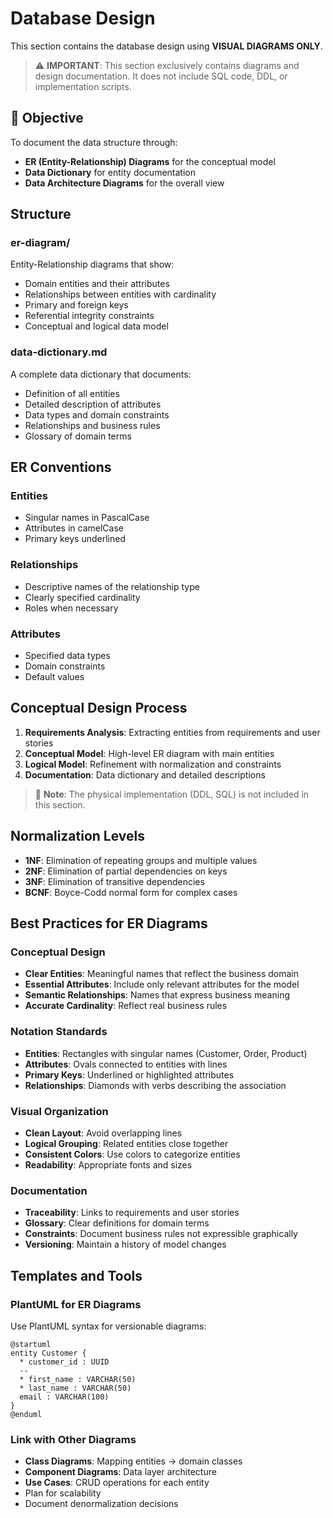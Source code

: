 # Database Design

This section contains the database design using **VISUAL DIAGRAMS ONLY**.

> ⚠️ **IMPORTANT**: This section exclusively contains diagrams and design documentation.
> It does not include SQL code, DDL, or implementation scripts.

## 🎯 Objective

To document the data structure through:
- **ER (Entity-Relationship) Diagrams** for the conceptual model
- **Data Dictionary** for entity documentation
- **Data Architecture Diagrams** for the overall view

## Structure

### er-diagram/
Entity-Relationship diagrams that show:
- Domain entities and their attributes
- Relationships between entities with cardinality
- Primary and foreign keys
- Referential integrity constraints
- Conceptual and logical data model

### data-dictionary.md
A complete data dictionary that documents:
- Definition of all entities
- Detailed description of attributes
- Data types and domain constraints
- Relationships and business rules
- Glossary of domain terms

## ER Conventions

### Entities
- Singular names in PascalCase
- Attributes in camelCase
- Primary keys underlined

### Relationships
- Descriptive names of the relationship type
- Clearly specified cardinality
- Roles when necessary

### Attributes
- Specified data types
- Domain constraints
- Default values

## Conceptual Design Process

1. **Requirements Analysis**: Extracting entities from requirements and user stories
2. **Conceptual Model**: High-level ER diagram with main entities
3. **Logical Model**: Refinement with normalization and constraints
4. **Documentation**: Data dictionary and detailed descriptions

> 📝 **Note**: The physical implementation (DDL, SQL) is not included in this section.

## Normalization Levels

- **1NF**: Elimination of repeating groups and multiple values
- **2NF**: Elimination of partial dependencies on keys
- **3NF**: Elimination of transitive dependencies
- **BCNF**: Boyce-Codd normal form for complex cases

## Best Practices for ER Diagrams

### Conceptual Design
- **Clear Entities**: Meaningful names that reflect the business domain
- **Essential Attributes**: Include only relevant attributes for the model
- **Semantic Relationships**: Names that express business meaning
- **Accurate Cardinality**: Reflect real business rules

### Notation Standards
- **Entities**: Rectangles with singular names (Customer, Order, Product)
- **Attributes**: Ovals connected to entities with lines
- **Primary Keys**: Underlined or highlighted attributes
- **Relationships**: Diamonds with verbs describing the association

### Visual Organization
- **Clean Layout**: Avoid overlapping lines
- **Logical Grouping**: Related entities close together
- **Consistent Colors**: Use colors to categorize entities
- **Readability**: Appropriate fonts and sizes

### Documentation
- **Traceability**: Links to requirements and user stories
- **Glossary**: Clear definitions for domain terms
- **Constraints**: Document business rules not expressible graphically
- **Versioning**: Maintain a history of model changes

## Templates and Tools

### PlantUML for ER Diagrams
Use PlantUML syntax for versionable diagrams:
```plantuml
@startuml
entity Customer {
  * customer_id : UUID
  --
  * first_name : VARCHAR(50)
  * last_name : VARCHAR(50)
  email : VARCHAR(100)
}
@enduml
```

### Link with Other Diagrams
- **Class Diagrams**: Mapping entities → domain classes
- **Component Diagrams**: Data layer architecture
- **Use Cases**: CRUD operations for each entity
- Plan for scalability
- Document denormalization decisions
